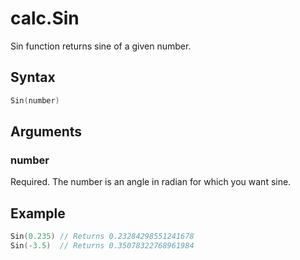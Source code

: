 # calc.Sin

Sin function returns sine of a given number.

## Syntax

```go
Sin(number)
```

## Arguments

### number

Required. The number is an angle in radian for which you want sine.

## Example

```Go
Sin(0.235) // Returns 0.23284298551241678
Sin(-3.5)  // Returns 0.35078322768961984
```
